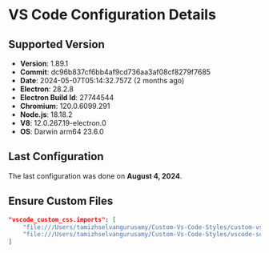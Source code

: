 # VS Code Configuration Details

## Supported Version

- **Version**: 1.89.1
- **Commit**: dc96b837cf6bb4af9cd736aa3af08cf8279f7685
- **Date**: 2024-05-07T05:14:32.757Z (2 months ago)
- **Electron**: 28.2.8
- **Electron Build Id**: 27744544
- **Chromium**: 120.0.6099.291
- **Node.js**: 18.18.2
- **V8**: 12.0.267.19-electron.0
- **OS**: Darwin arm64 23.6.0

## Last Configuration

The last configuration was done on **August 4, 2024**.

## Ensure Custom Files

```json
"vscode_custom_css.imports": [
    "file:///Users/tamizhselvangurusamy/Custom-Vs-Code-Styles/custom-vscode.css",
    "file:///Users/tamizhselvangurusamy/Custom-Vs-Code-Styles/vscode-script.js"
]
